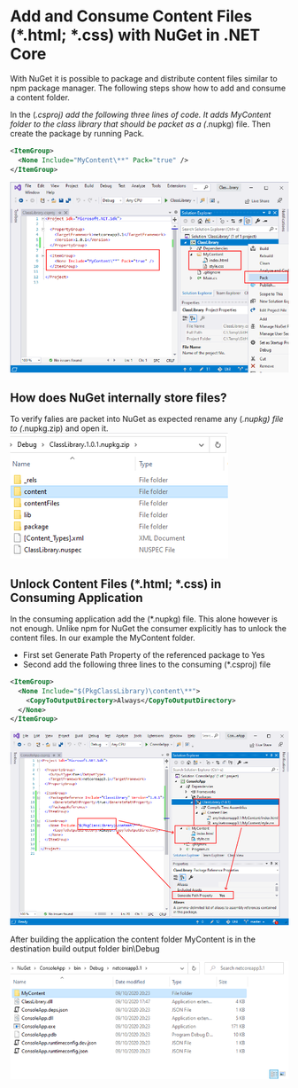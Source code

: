 # Add and Consume Content Files (*.html; *.css) with NuGet in .NET Core
With NuGet it is possible to package and distribute content files similar to npm package manager. The following steps show how to add and consume a content folder.

In the (*.csproj) add the following three lines of code. It adds MyContent folder to the class library that should be packet as a (*.nupkg) file. Then create the package by running Pack.

```xml
<ItemGroup>
  <None Include="MyContent\**" Pack="true" />
</ItemGroup>
```

![Add content folder to NuGet](Doc/NuGetPackage.png)

## How does NuGet internally store files?
To verify falies are packet into NuGet as expected rename any (*.nupkg) file to (*.nupkg.zip) and open it.
![Unzip NuGet package](Doc/NuGetZip.png)

## Unlock Content Files (*.html; *.css) in Consuming Application
In the consuming application add the (*.nupkg) file. This alone however is not enough. Unlike npm for NuGet the consumer explicitly has to unlock the content files. In our example the MyContent folder.
* First set Generate Path Property of the referenced package to Yes
* Second add the following three lines to the consuming (*.csproj) file

```xml
<ItemGroup>
  <None Include="$(PkgClassLibrary)\content\**">
    <CopyToOutputDirectory>Always</CopyToOutputDirectory>
  </None>
</ItemGroup>
```

![Unlock content files from NuGet package in consuming application](Doc/NuGetPackageUnlockContent.png)

After building the application the content folder MyContent is in the destination build output folder bin\Debug

![Consuming application with content folder from NuGet package in build output folder](Doc/BuildOutput.png)